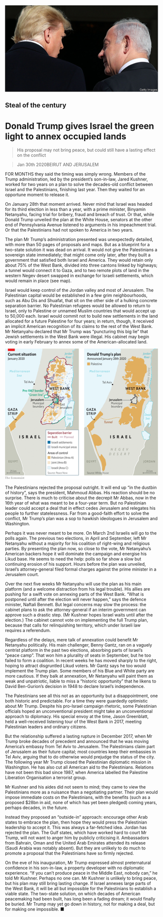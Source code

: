 ![](./images/20200201_MAP001.jpg)

## Steal of the century

# Donald Trump gives Israel the green light to annex occupied lands

> His proposal may not bring peace, but could still have a lasting effect on the conflict

> Jan 30th 2020BEIRUT AND JERUSALEM

FOR MONTHS they said the timing was simply wrong. Members of the Trump administration, led by the president’s son-in-law, Jared Kushner, worked for two years on a plan to solve the decades-old conflict between Israel and the Palestinians, finishing last year. Then they waited for an opportune moment to release it.

On January 28th that moment arrived. Never mind that Israel was headed for its third election in less than a year, with a prime minister, Binyamin Netanyahu, facing trial for bribery, fraud and breach of trust. Or that, while Donald Trump unveiled the plan at the White House, senators at the other end of Pennsylvania Avenue listened to arguments in his impeachment trial. Or that the Palestinians had not spoken to America in two years.

The plan Mr Trump’s administration presented was unexpectedly detailed, with more than 50 pages of proposals and maps. But as a blueprint for a two-state solution it was dead on arrival. It would not give the Palestinians a sovereign state immediately; that might come only later, after they built a government that satisfied both Israel and America. They would retain only about 75% of the West Bank, divided into three cantons linked by highways; a tunnel would connect it to Gaza, and to two remote plots of land in the western Negev desert swapped in exchange for Israeli settlements, which would remain in place (see map).

Israel would keep control of the Jordan valley and most of Jerusalem. The Palestinian capital would be established in a few grim neighbourhoods, such as Abu Dis and Shuafat, that sit on the other side of a hulking concrete separation barrier. No Palestinian refugees would be allowed to return to Israel, only to Palestine or unnamed Muslim countries that would accept up to 50,000 each. Israel would commit not to build new settlements in the land allocated for a future Palestine for four years; in return, though, it received an implicit American recognition of its claims to the rest of the West Bank. Mr Netanyahu declared that Mr Trump was “puncturing this big lie” that Jewish settlements in the West Bank were illegal. His cabinet may begin voting in early February to annex some of the American-allocated land.

![](./images/20200201_MAM801.png)

The Palestinians rejected the proposal outright. It will end up “in the dustbin of history”, says the president, Mahmoud Abbas. His reaction should be no surprise. There is much to criticise about the decrepit Mr Abbas, now in the 16th year of what was meant to be a four-year term. But no Palestinian leader could accept a deal that in effect cedes Jerusalem and relegates his people to further statelessness. Far from a good-faith effort to solve the conflict, Mr Trump’s plan was a sop to hawkish ideologues in Jerusalem and Washington.

Perhaps it was never meant to be more. On March 2nd Israelis will go to the polls again. The previous two elections, in April and September, left Mr Netanyahu without a majority for his coalition of right-wing and religious parties. By presenting the plan now, so close to the vote, Mr Netanyahu’s American backers hope it will dominate the campaign and energise his Likud base. He seems to need the help: polls so far show a slow but continuing erosion of his support. Hours before the plan was unveiled, Israel’s attorney-general filed formal charges against the prime minister in a Jerusalem court.

Over the next five weeks Mr Netanyahu will use the plan as his main platform (and a welcome distraction from his legal trouble). His allies are pushing for a swift vote on annexing parts of the West Bank. “What is postponed until after the election will never happen,” says the defence minister, Naftali Bennett. But legal concerns may slow the process: the cabinet plans to ask the attorney-general if an interim government can approve such a drastic step. (Mr Kushner hopes Israel waits until after the election.) The cabinet cannot vote on implementing the full Trump plan, because that calls for relinquishing territory, which under Israeli law requires a referendum.

Regardless of the delays, mere talk of annexation could benefit Mr Netanyahu politically. His main challenger, Benny Gantz, ran on a vaguely centrist platform in the past two elections, absorbing parts of Israel’s “peace camp”. That won him a plurality of seats in September, but he too failed to form a coalition. In recent weeks he has moved sharply to the right, hoping to attract disgruntled Likud voters. Mr Gantz says he too would implement the Trump plan. Some members of his Blue and White party are more cautious. If they balk at annexation, Mr Netanyahu will paint them as weak and unpatriotic, liable to miss a “historic opportunity” that he likens to David Ben-Gurion’s decision in 1948 to declare Israel’s independence.

The Palestinians see all this not as an opportunity but a disappointment, one both historic and predictable. For a time they were guardedly optimistic about Mr Trump. Despite his pro-Israel campaign rhetoric, some Palestinian officials hoped an unconventional president might take an unconventional approach to diplomacy. His special envoy at the time, Jason Greenblatt, held a well-received listening tour of the West Bank in 2017, meeting Palestinian leaders and ordinary citizens.

But the relationship suffered a lasting rupture in December 2017, when Mr Trump broke decades of precedent and announced that he was moving America’s embassy from Tel Aviv to Jerusalem. The Palestinians claim part of Jerusalem as their future capital; most countries keep their embassies in Tel Aviv, arguing that to do otherwise would prejudge the status of the city. The following year Mr Trump closed the Palestinian diplomatic mission in Washington. He has also cut all American aid to the Palestinians. Relations have not been this bad since 1987, when America labelled the Palestine Liberation Organisation a terrorist group.

Mr Kushner and his aides did not seem to mind; they came to view the Palestinians more as a nuisance than a negotiating partner. Their plan would impose immediate costs on the Palestinians, with the benefits (such as a proposed $28bn in aid, none of which has yet been pledged) coming years, perhaps decades, in the future.

Instead they proposed an “outside-in” approach: encourage other Arab states to embrace the plan, then hope they would press the Palestinian leadership to accept it. This was always a far-fetched idea. Jordan has rejected the plan. The Gulf states, which have worked hard to court Mr Trump, will not want to anger him by publicly criticising it. Ambassadors from Bahrain, Oman and the United Arab Emirates attended its release (Saudi Arabia was notably absent). But they are unlikely to do much to promote a proposal that the Palestinians have so firmly rejected.

On the eve of his inauguration, Mr Trump expressed almost preternatural confidence in his son-in-law, a property developer with no diplomatic experience. “If you can’t produce peace in the Middle East, nobody can,” he told Mr Kushner. Perhaps no one can. Mr Kushner is unlikely to bring peace, but his plan may still bring lasting change. If Israel annexes large parts of the West Bank, it will be all but impossible for the Palestinians to establish a viable state. The two-state solution, on which decades of American peacemaking had been built, has long been a fading dream; it would finally be buried. Mr Trump may yet go down in history, not for making a deal, but for making one impossible. ■